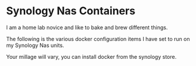 # Synology Nas Containers

I am a home lab novice and like to bake and brew different things.

The following is the various docker configuration items I have set to run on my Synology Nas units.

Your millage will vary, you can install docker from the synology store.

